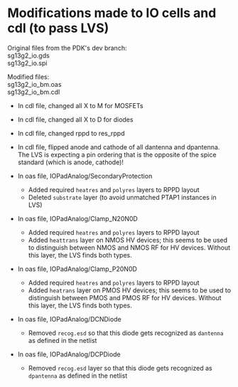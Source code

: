 # Modifications made to IO cells and cdl (to pass LVS)
Original files from the PDK's dev branch:  
sg13g2_io.gds  
sg13g2_io.spi  

Modified files:  
sg13g2_io_bm.oas  
sg13g2_io_bm.cdl  



* In cdl file, changed all X to M for MOSFETs  
* In cdl file, changed all X to D for diodes  
* In cdl file, changed rppd to res_rppd  
* In cdl file, flipped anode and cathode of all dantenna and dpantenna. The LVS is expecting a pin ordering that is the opposite of the spice standard (which is anode, cathode)!

* In oas file, IOPadAnalog/SecondaryProtection
  * Added required `heatres` and `polyres` layers to RPPD layout
  * Deleted `substrate` layer (to avoid unmatched PTAP1 instances in LVS)

* In oas file, IOPadAnalog/Clamp_N20N0D
  * Added required `heatres` and `polyres` layers to RPPD layout
  * Added `heattrans` layer on NMOS HV devices; this seems to be used to distinguish between NMOS and NMOS RF for HV devices. Without this layer, the LVS finds both types.

* In oas file, IOPadAnalog/Clamp_P20N0D
  * Added required `heatres` and `polyres` layers to RPPD layout
  * Added `heatrans` layer on PMOS HV devices; this seems to be used to distinguish between PMOS and PMOS RF for HV devices. Without this layer, the LVS finds both types.

* In oas file, IOPadAnalog/DCNDiode
  * Removed `recog.esd` so that this diode gets recognized as `dantenna` as defined in the netlist

* In oas file, IOPadAnalog/DCPDiode
  * Removed `recog.esd` layer so that this diode gets recognized as `dpantenna` as defined in the netlist
